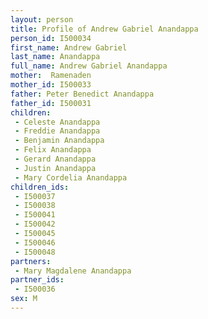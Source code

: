 ```yaml
---
layout: person
title: Profile of Andrew Gabriel Anandappa
person_id: I500034
first_name: Andrew Gabriel
last_name: Anandappa
full_name: Andrew Gabriel Anandappa
mother:  Ramenaden
mother_id: I500033
father: Peter Benedict Anandappa
father_id: I500031
children:
 - Celeste Anandappa
 - Freddie Anandappa
 - Benjamin Anandappa
 - Felix Anandappa
 - Gerard Anandappa
 - Justin Anandappa
 - Mary Cordelia Anandappa
children_ids:
 - I500037
 - I500038
 - I500041
 - I500042
 - I500045
 - I500046
 - I500048
partners:
 - Mary Magdalene Anandappa
partner_ids:
 - I500036
sex: M
---
```


